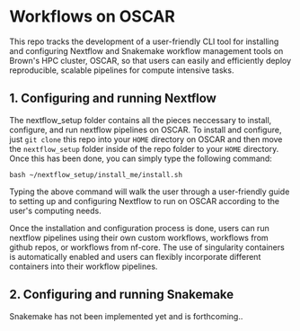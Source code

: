 # Workflows on OSCAR

This repo tracks the development of a user-friendly CLI tool for installing and configuring Nextflow and Snakemake workflow management tools on Brown's HPC 
cluster, OSCAR, so that users can easily and efficiently deploy reproducible, scalable pipelines for compute intensive tasks. 


## 1. Configuring and running Nextflow 

The nextflow_setup folder contains all the pieces neccessary to install, configure, and run nextflow pipelines on OSCAR. To install and configure, just 
`git clone` this repo into your `HOME` directory on OSCAR and then move the `nextflow_setup` folder inside of the repo folder to your `HOME` directory. Once this has been done, you can simply type the following command:

```bash ~/nextflow_setup/install_me/install.sh```

Typing the above command will walk the user through a user-friendly guide to setting up and configuring Nextflow to run on OSCAR according to
the user's computing needs. 

Once the installation and configuration process is done, users can run nextflow pipelines using their own custom workflows, workflows from github repos, 
or workflows from nf-core. The use of singularity containers is automatically enabled and users can flexibly incorporate different containers into their workflow pipelines. 

## 2. Configuring and running Snakemake

Snakemake has not been implemented yet and is forthcoming..
